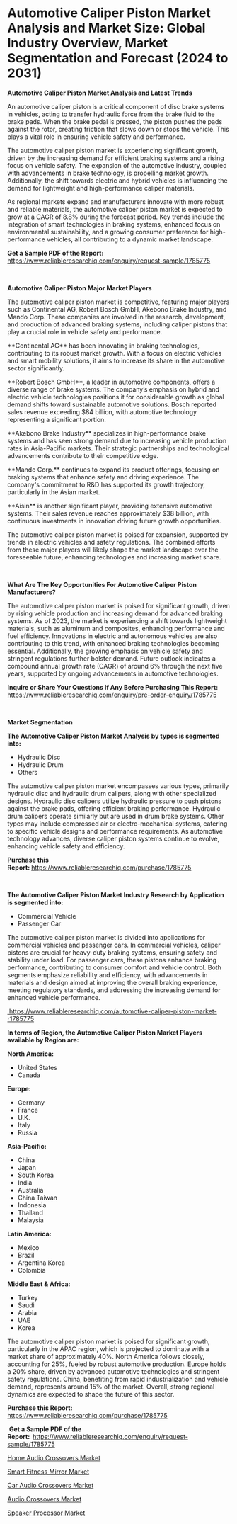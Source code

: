 <p><h1>Automotive Caliper Piston Market Analysis and Market Size: Global Industry Overview, Market Segmentation and Forecast (2024 to 2031)</h1></p><p><strong>Automotive Caliper Piston Market Analysis and Latest Trends</strong></p>
<p><p>An automotive caliper piston is a critical component of disc brake systems in vehicles, acting to transfer hydraulic force from the brake fluid to the brake pads. When the brake pedal is pressed, the piston pushes the pads against the rotor, creating friction that slows down or stops the vehicle. This plays a vital role in ensuring vehicle safety and performance.</p><p>The automotive caliper piston market is experiencing significant growth, driven by the increasing demand for efficient braking systems and a rising focus on vehicle safety. The expansion of the automotive industry, coupled with advancements in brake technology, is propelling market growth. Additionally, the shift towards electric and hybrid vehicles is influencing the demand for lightweight and high-performance caliper materials.</p><p>As regional markets expand and manufacturers innovate with more robust and reliable materials, the automotive caliper piston market is expected to grow at a CAGR of 8.8% during the forecast period. Key trends include the integration of smart technologies in braking systems, enhanced focus on environmental sustainability, and a growing consumer preference for high-performance vehicles, all contributing to a dynamic market landscape.</p></p>
<p><strong>Get a Sample PDF of the Report:&nbsp;</strong> <a href="https://www.reliableresearchiq.com/enquiry/request-sample/1785775?utm_campaign=1102&utm_medium=2&utm_source=Github&utm_content=ia&utm_term=19122024&utm_id=automotive-caliper-piston">https://www.reliableresearchiq.com/enquiry/request-sample/1785775</a></p>
<p>&nbsp;</p>
<p><strong>Automotive Caliper Piston Major Market Players</strong></p>
<p><p>The automotive caliper piston market is competitive, featuring major players such as Continental AG, Robert Bosch GmbH, Akebono Brake Industry, and Mando Corp. These companies are involved in the research, development, and production of advanced braking systems, including caliper pistons that play a crucial role in vehicle safety and performance.</p><p>**Continental AG** has been innovating in braking technologies, contributing to its robust market growth. With a focus on electric vehicles and smart mobility solutions, it aims to increase its share in the automotive sector significantly. </p><p>**Robert Bosch GmbH**, a leader in automotive components, offers a diverse range of brake systems. The company’s emphasis on hybrid and electric vehicle technologies positions it for considerable growth as global demand shifts toward sustainable automotive solutions. Bosch reported sales revenue exceeding $84 billion, with automotive technology representing a significant portion.</p><p>**Akebono Brake Industry** specializes in high-performance brake systems and has seen strong demand due to increasing vehicle production rates in Asia-Pacific markets. Their strategic partnerships and technological advancements contribute to their competitive edge.</p><p>**Mando Corp.** continues to expand its product offerings, focusing on braking systems that enhance safety and driving experience. The company's commitment to R&D has supported its growth trajectory, particularly in the Asian market.</p><p>**Aisin** is another significant player, providing extensive automotive systems. Their sales revenue reaches approximately $38 billion, with continuous investments in innovation driving future growth opportunities.</p><p>The automotive caliper piston market is poised for expansion, supported by trends in electric vehicles and safety regulations. The combined efforts from these major players will likely shape the market landscape over the foreseeable future, enhancing technologies and increasing market share.</p></p>
<p>&nbsp;</p>
<p><strong>What Are The Key Opportunities For Automotive Caliper Piston Manufacturers?</strong></p>
<p><p>The automotive caliper piston market is poised for significant growth, driven by rising vehicle production and increasing demand for advanced braking systems. As of 2023, the market is experiencing a shift towards lightweight materials, such as aluminum and composites, enhancing performance and fuel efficiency. Innovations in electric and autonomous vehicles are also contributing to this trend, with enhanced braking technologies becoming essential. Additionally, the growing emphasis on vehicle safety and stringent regulations further bolster demand. Future outlook indicates a compound annual growth rate (CAGR) of around 6% through the next five years, supported by ongoing advancements in automotive technologies.</p></p>
<p><strong>Inquire or Share Your Questions If Any Before Purchasing This Report:</strong> <a href="https://www.reliableresearchiq.com/enquiry/pre-order-enquiry/1785775?utm_campaign=1102&utm_medium=2&utm_source=Github&utm_content=ia&utm_term=19122024&utm_id=automotive-caliper-piston">https://www.reliableresearchiq.com/enquiry/pre-order-enquiry/1785775</a></p>
<p>&nbsp;</p>
<p><strong>Market Segmentation</strong></p>
<p><strong>The Automotive Caliper Piston Market Analysis by types is segmented into:</strong></p>
<p><ul><li>Hydraulic Disc</li><li>Hydraulic Drum</li><li>Others</li></ul></p>
<p><p>The automotive caliper piston market encompasses various types, primarily hydraulic disc and hydraulic drum calipers, along with other specialized designs. Hydraulic disc calipers utilize hydraulic pressure to push pistons against the brake pads, offering efficient braking performance. Hydraulic drum calipers operate similarly but are used in drum brake systems. Other types may include compressed air or electro-mechanical systems, catering to specific vehicle designs and performance requirements. As automotive technology advances, diverse caliper piston systems continue to evolve, enhancing vehicle safety and efficiency.</p></p>
<p><strong>Purchase this Report:&nbsp;</strong><a href="https://www.reliableresearchiq.com/purchase/1785775?utm_campaign=1102&utm_medium=2&utm_source=Github&utm_content=ia&utm_term=19122024&utm_id=automotive-caliper-piston">https://www.reliableresearchiq.com/purchase/1785775</a></p>
<p>&nbsp;</p>
<p><strong>The Automotive Caliper Piston Market Industry Research by Application is segmented into:</strong></p>
<p><ul><li>Commercial Vehicle</li><li>Passenger Car</li></ul></p>
<p><p>The automotive caliper piston market is divided into applications for commercial vehicles and passenger cars. In commercial vehicles, caliper pistons are crucial for heavy-duty braking systems, ensuring safety and stability under load. For passenger cars, these pistons enhance braking performance, contributing to consumer comfort and vehicle control. Both segments emphasize reliability and efficiency, with advancements in materials and design aimed at improving the overall braking experience, meeting regulatory standards, and addressing the increasing demand for enhanced vehicle performance.</p></p>
<p><a href="https://www.reliableresearchiq.com/automotive-caliper-piston-market-r1785775?utm_campaign=1102&utm_medium=2&utm_source=Github&utm_content=ia&utm_term=19122024&utm_id=automotive-caliper-piston">&nbsp;https://www.reliableresearchiq.com/automotive-caliper-piston-market-r1785775</a></p>
<p><strong>In terms of Region, the Automotive Caliper Piston Market Players available by Region are:</strong></p>
<p>
    <p> <strong> North America: </strong>
        <ul>
            <li>United States</li>
            <li>Canada</li>
        </ul>
        </p> 
    <p> <strong> Europe: </strong>
        <ul>
            <li>Germany</li>
            <li>France</li>
            <li>U.K.</li>
            <li>Italy</li>
            <li>Russia</li>
        </ul>
        </p> 
    <p> <strong> Asia-Pacific: </strong>
        <ul>
            <li>China</li>
            <li>Japan</li>
            <li>South Korea</li>
            <li>India</li>
            <li>Australia</li>
            <li>China Taiwan</li>
            <li>Indonesia</li>
            <li>Thailand</li>
            <li>Malaysia</li>
        </ul>
        </p> 
    <p> <strong> Latin America: </strong>
        <ul>
            <li>Mexico</li>
            <li>Brazil</li>
            <li>Argentina Korea</li>
            <li>Colombia</li>
        </ul>
        </p> 
    <p> <strong> Middle East & Africa: </strong>
        <ul>
            <li>Turkey</li>
            <li>Saudi</li>
            <li>Arabia</li>
            <li>UAE</li>
            <li>Korea</li>
        </ul>
    </p>
    </p>
<p><p>The automotive caliper piston market is poised for significant growth, particularly in the APAC region, which is projected to dominate with a market share of approximately 40%. North America follows closely, accounting for 25%, fueled by robust automotive production. Europe holds a 20% share, driven by advanced automotive technologies and stringent safety regulations. China, benefiting from rapid industrialization and vehicle demand, represents around 15% of the market. Overall, strong regional dynamics are expected to shape the future of this sector.</p></p>
<p><strong>Purchase this Report: </strong><a href="https://www.reliableresearchiq.com/purchase/1785775?utm_campaign=1102&utm_medium=2&utm_source=Github&utm_content=ia&utm_term=19122024&utm_id=automotive-caliper-piston">https://www.reliableresearchiq.com/purchase/1785775</a></p>
<p>&nbsp;<strong>Get a Sample PDF of the Report:&nbsp;&nbsp;</strong><a href="https://www.reliableresearchiq.com/enquiry/request-sample/1785775?utm_campaign=1102&utm_medium=2&utm_source=Github&utm_content=ia&utm_term=19122024&utm_id=automotive-caliper-piston">https://www.reliableresearchiq.com/enquiry/request-sample/1785775</a></p>
<p><strong></strong></p>
<p><p><a href="https://www.linkedin.com/pulse/a-mkt-nova-vc8zf?utm_campaign=1102&utm_medium=2&utm_source=Github&utm_content=ia&utm_term=19122024&utm_id=automotive-caliper-piston">Home Audio Crossovers Market</a></p><p><a href="https://www.linkedin.com/pulse/smart-fitness-mirror-market-research-report-in-depth-analysis-wgyof?utm_campaign=1102&utm_medium=2&utm_source=Github&utm_content=ia&utm_term=19122024&utm_id=automotive-caliper-piston">Smart Fitness Mirror Market</a></p><p><a href="https://www.linkedin.com/pulse/c-glance-reports-anmec?utm_campaign=1102&utm_medium=2&utm_source=Github&utm_content=ia&utm_term=19122024&utm_id=automotive-caliper-piston">Car Audio Crossovers Market</a></p><p><a href="https://www.linkedin.com/pulse/c-glance-reports-anmec?utm_campaign=1102&utm_medium=2&utm_source=Github&utm_content=ia&utm_term=19122024&utm_id=automotive-caliper-piston">Audio Crossovers Market</a></p><p><a href="https://www.linkedin.com/pulse/speaker-processor-market-revenue-projections-projected-zcm8e?utm_campaign=1102&utm_medium=2&utm_source=Github&utm_content=ia&utm_term=19122024&utm_id=automotive-caliper-piston">Speaker Processor Market</a></p></p>